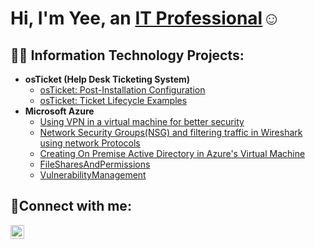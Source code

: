 <h1>Hi, I'm Yee, an <a href="https://www.linkedin.com/in/yee-xiong-037694189/">IT Professional</a>☺</h1>

<h2>👨‍💻 Information Technology Projects:</h2>

- <b>osTicket (Help Desk Ticketing System)</b>
  - [osTicket: Post-Installation Configuration](https://github.com/TechYeeXiong/TechYee)
  - [osTicket: Ticket Lifecycle Examples](https://github.com/TechYeeXiong/TechYeeXiongLifeCycle)
- <b>Microsoft Azure</b>
  - [Using VPN in a virtual machine for better security](https://github.com/TechYeeXiong/VPN-in-VM)
  - [Network Security Groups(NSG) and filtering traffic in Wireshark using network Protocols](https://github.com/TechYeeXiong/NSG_Network)
  - [Creating On Premise Active Directory in Azure's Virtual Machine](https://github.com/TechYeeXiong/OnPremiseActiveDirectoryInAzure)
  - [FileSharesAndPermissions](https://github.com/TechYeeXiong/FileSharesAndPermissoins)
  - [VulnerabilityManagement](https://github.com/TechYeeXiong/VulnerabilityManagement)

<h2>🤳Connect with me:</h2>

[<img align="left" alt="Josh | LinkedIn" width="22px" src="https://cdn.jsdelivr.net/npm/simple-icons@v3/icons/linkedin.svg" />][linkedin]


[linkedin]: https://www.linkedin.com/in/yee-xiong-037694189/
